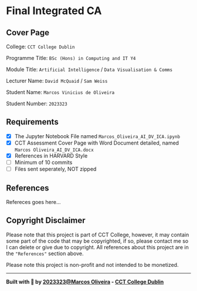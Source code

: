 # Final Integrated CA

## Cover Page
College: `CCT College Dublin`

Programme Title: `BSc (Hons) in Computing and IT Y4`

Module Title: `Artificial Intelligence` / `Data Visualisation & Comms`

Lecturer Name: `David McQuaid` / `Sam Weiss`

Student Name: `Marcos Vinicius de Oliveira`

Student Number: `2023323`

## Requirements
- [x] The Jupyter Notebook File named `Marcos_Oliveira_AI_DV_ICA.ipynb`
- [x] CCT Assessment Cover Page with Word Document detailed, named `Marcos Oliveira_AI_DV_ICA.docx`
- [x] References in HARVARD Style
- [ ] Minimum of 10 commits
- [ ] Files sent seperately, NOT zipped

## References
Refereces goes here...

## Copyright Disclaimer
Please note that this project is part of CCT College, however, it may contain some part of the code that may be copyrighted, if so, please contact me so I can delete or give due to copyright. All references about this project are in the `"References"` section above.

Please note this project is non-profit and not intended to be monetized.

---

<strong>Built with 💙 by [2023323@Marcos Oliveira](https://www.linkedin.com/in/pgmarcosoliveira/) - [CCT College Dublin](https://www.cct.ie/)</strong>